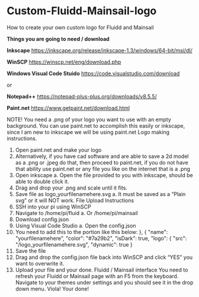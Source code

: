 # Custom-Fluidd-Mainsail-logo
How to create your own custom logo for Fluidd and Mainsail

**Things you are going to need / download**

**Inkscape**
https://inkscape.org/release/inkscape-1.3/windows/64-bit/msi/dl/

**WinSCP**
https://winscp.net/eng/download.php

**Windows Visual Code Stuido**
https://code.visualstudio.com/download

or

**Notepad++**
https://notepad-plus-plus.org/downloads/v8.5.5/

**Paint.net**
https://www.getpaint.net/download.html 

NOTE! You need a .png of your logo you want to use with an empty background.
You can use paint.net to accomplish this easily or inkscape, since I am new to inkscape we will be using paint.net
Logo making instructions.
1.	Open paint.net and make your logo
2.	Alternatively, if you have cad software and are able to save a 2d model as a .png or .jpeg do that, then proceed to paint.net, if you do not have that ability use paint.net or any file you like on the internet that is a .png
3.	Open inkscape
a.	Open the file provided to you with inkscape, should be able to double click it.
4.	Drag and drop your .png and scale until it fits.
5.	Save file as logo_yourfilenamehere.svg
a.	It must be saved as a “Plain svg” or it will NOT work.
File Upload Instructions
1.	SSH into your pi using WinSCP
2.	Navigate to /home/pi/fluid
a.	Or /home/pi/mainsail
3.	Download config.json
4.	Using Visual Code Studio
a.	Open the config.json
5.	You need to add this to the portion like this below:
},
         {
      "name": "yourfilenamehere",
      "color": "#7a29b2",
      "isDark": true,
      "logo": {
        "src": "/logo_yourfilenamehere.svg",
        "dynamic": true
      }
6.	Save the file
7.	Drag and drop the config.json file back into WinSCP and click “YES” you want to overwrite it.
8.	Upload your file and your done.
Fluidd / Mainsail interface
	You need to refresh your Fluidd or Mainsail page with an F5 from the keyboard.
	Navigate to your themes under settings and you should see it in the drop down menu. Viola! Your done!
